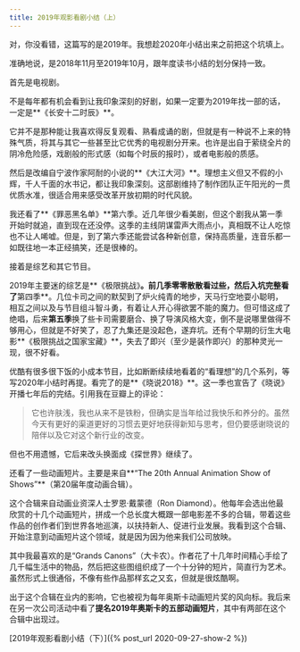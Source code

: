 ```yaml
---
title: 2019年观影看剧小结（上）
---
```


对，你没看错，这篇写的是2019年。我想趁2020年小结出来之前把这个坑填上。

准确地说，是2018年11月至2019年10月，跟年度读书小结的划分保持一致。

首先是电视剧。

不是每年都有机会看到让我印象深刻的好剧，如果一定要为2019年找一部的话，一定是**《长安十二时辰》**。

它并不是那种能让我喜欢得反复观看、熟看成诵的剧，但就是有一种说不上来的特殊气质，将其与其它一些甚至比它优秀的电视剧分开来。也许是出自于萦绕全片的阴冷危险感，戏剧般的形式感（如每个时辰的报时），或者电影般的质感。

然后是改编自宁波作家阿耐的小说的**《大江大河》**。理想主义但又不假的小辉，千人千面的水书记，都让我印象深刻。这部剧维持了制作团队正午阳光的一贯优质水准，很适合用来感受改革开放初期的时代风貌。

我还看了**《罪恶黑名单》**第六季。近几年很少看美剧，但这个剧我从第一季开始时就追，直到现在还没停。这季的主线阴谋雷声大雨点小，真相既不让人吃惊也不让人唏嘘。但是，到了第六季还能尝试各种新创意，保持高质量，连音乐都一如既往地一本正经搞笑，还是很棒的。



接着是综艺和其它节目。

2019年主要迷的综艺是**《极限挑战》**。前几季零零散散看过些，然后入坑完整看了**第四季**。几位卡司之间的默契到了炉火纯青的地步，天马行空地耍小聪明，相互之间以及与节目组斗智斗勇，有着让人开心得欲罢不能的魔力。但可惜这成了绝唱，后来**第五季**换了些卡司需要磨合、换了导演风格大变，倒不是说哪里做得不够用心，但就是不好笑了，忍了九集还是没起色，遂弃坑。还有个早期的衍生大电影**《极限挑战之国家宝藏》**，失去了即兴（至少是装作即兴）的那种灵光一现，很不好看。

优酷有很多很下饭的小成本节目，比如断断续续地看着的“看理想”的几个系列，等写2020年小结时再提。看完了的是**《晓说2018》**。这一季也宣告了《晓说》开播七年后的完结。引用我在豆瓣上的评论：
> 它也许肤浅，我也从来不是铁粉，但确实是当年给过我快乐和养分的。虽然今天有更好的渠道更好的习惯去更好地获得新知与思考，但仍要感谢晓说的陪伴以及它对这个新行业的改变。

但也不用遗憾，它后来改头换面成《探世界》继续了。

还看了一些动画短片。主要是来自**“The 20th Annual Animation Show of Shows”**（第20届年度动画合辑）。

这个合辑来自动画业资深人士罗恩·戴蒙德（Ron Diamond）。他每年会选出他最欣赏的十几个动画短片，拼成一个总长度大概跟一部电影差不多的合辑，带着这些作品的创作者们到世界各地巡演，以扶持新人、促进行业发展。我看到这个合辑、开始注意到动画短片这个领域，就是因为因为他来我们公司放映。

其中我最喜欢的是“Grands Canons”（大卡农）。作者花了十几年时间精心手绘了几千幅生活中的物品，然后把这些图组织成了一个十分钟的短片，简直行为艺术。虽然形式上很通俗，不像有些作品那样玄之又玄，但就是很炫酷啊。

出于这个合辑在业内的影响，它也被视为每年奥斯卡动画短片奖的风向标。我后来在另一次公司活动中看了**提名2019年奥斯卡的五部动画短片**，其中有两部在这个合辑中出现过。

[2019年观影看剧小结（下）]({% post_url 2020-09-27-show-2 %})

